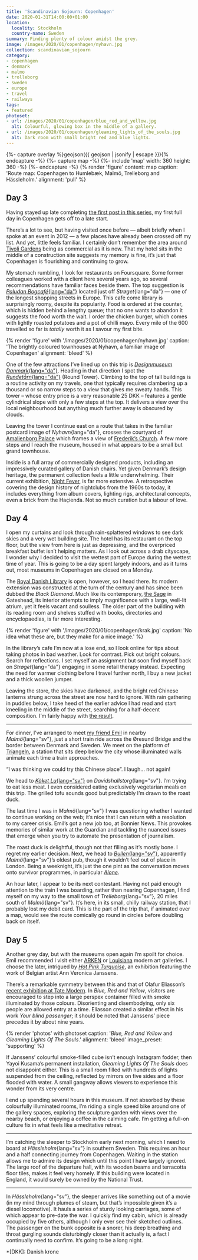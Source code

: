 ```yaml
---
title: 'Scandinavian Sojourn: Copenhagen'
date: 2020-01-31T14:00:00+01:00
location:
  locality: Stockholm
  country-name: Sweden
summary: Finding plenty of colour amidst the grey.
image: /images/2020/01/copenhagen/nyhavn.jpg
collection: scandinavian_sojourn
category:
- copenhagen
- denmark
- malmo
- trolleborg
- sweden
- europe
- travel
- railways
tags:
- featured
photoset:
- url: /images/2020/01/copenhagen/blue_red_and_yellow.jpg
  alt: Colourful, glowing box in the middle of a gallery.
- url: /images/2020/01/copenhagen/gleaming_lights_of_the_souls.jpg
  alt: Dark room with small bright red and blue lights.
---
```

{%- capture overlay %}geojson({{ geojson | jsonify | escape }}){% endcapture -%}
{%- capture map -%}
{%- include 'map'
  width: 360
  height: 360
-%}
{%- endcapture -%}
{% render 'figure'
  content: map
  caption: 'Route map: Copenhagen to Humlebæk, Malmö, Trelleborg and Hässleholm.'
  alignment: 'pull'
%}

## Day 3

Having stayed up late completing [the first post in this series][1], my first full day in Copenhagen gets off to a late start.

There’s a lot to see, but having visited once before — albeit briefly when I spoke at an event in 2012 — a few places have already been crossed off my list. And yet, little feels familiar. I certainly don’t remember the area around [Tivoli Gardens][2] being as commercial as it is now. That my hotel sits in the middle of a construction site suggests my memory is fine, it’s just that Copenhagen is flourishing and continuing to grow.

My stomach rumbling, I look for restaurants on Foursquare. Some former colleagues worked with a client here several years ago, so several recommendations have familiar faces beside them. The top suggestion is [*Paludan Bogcafé*{lang="da"}][3] located just off *Strøget*{lang="da"} — one of the longest shopping streets in Europe. This cafe come library is surprisingly roomy, despite its popularity. Food is ordered at the counter, which is hidden behind a lengthy queue; that no one wants to abandon it suggests the food worth the wait. I order the chicken burger, which comes with lightly roasted potatoes and a pot of chilli mayo. Every mile of the 600 travelled so far is *totally* worth it as I savour my first bite.

{% render 'figure' with '/images/2020/01/copenhagen/nyhavn.jpg'
  caption: 'The brightly coloured townhouses at Nyhavn, a familiar image of Copenhagen'
  alignment: 'bleed'
%}

One of the few attractions I’ve lined up on this trip is [*Designmuseum Danmark*{lang="da"}][4]. Heading in that direction I spot the [*Rundetårn*{lang="da"}][5] (Round Tower). Climbing to the top of tall buildings is a routine activity on my travels, one that typically requires clambering up a thousand or so narrow steps to a view that gives me sweaty hands. This tower – whose entry price is a very reasonable 25 DKK – features a gentle cylindrical slope with only a few steps at the top. It delivers a view over the local neighbourhood but anything much further away is obscured by clouds.

Leaving the tower I continue east on a route that takes in the familiar postcard image of *Nyhavn*{lang="da"}, crosses the courtyard of [Amalienborg Palace][6] which frames a view of [Frederik’s Church][7]. A few more steps and I reach the museum, housed in what appears to be a small but grand townhouse.

Inside is a full array of commercially designed products, including an impressively curated gallery of Danish chairs. Yet given Denmark’s design heritage, the permanent collection feels a little underwhelming. Their current exhibition, [Night Fever][8], is far more extensive. A retrospective covering the design history of nightclubs from the 1960s to today, it includes everything from album covers, lighting rigs, architectural concepts, even a brick from the Haçienda. Not so much curation but a labour of love.

## Day 4

I open my curtains and look through rain-splattered windows to see dark skies and a very wet building site. The hotel has its restaurant on the top floor, but the view from here is just as depressing, and the overpriced breakfast buffet isn’t helping matters. As I look out across a drab cityscape, I wonder why I decided to visit the wettest part of Europe during the wettest time of year. This is going to be a day spent largely indoors, and as it turns out, most museums in Copenhagen are closed on a Monday.

The [Royal Danish Library][9] is open, however, so I head there. Its modern extension was constructed at the turn of the century and has since been dubbed the *Black Diamond*. Much like its contemporary, [the Sage][10] in Gateshead, its interior attempts to imply magnificence with a large, well-lit atrium, yet it feels vacant and soulless. The older part of the building with its reading room and shelves stuffed with books, directories and encyclopaedias, is far more interesting.

{% render 'figure' with '/images/2020/01/copenhagen/krak.jpg'
  caption: 'No idea what these are, but they make for a nice image.'
%}

In the library’s cafe I’m now at a lose end, so I look online for tips about taking photos in bad weather. Look for contrast. Pick out bright colours. Search for reflections. I set myself an assignment but soon find myself back on *Strøget*{lang="da"} engaging in some retail therapy instead. Expecting the need for warmer clothing before I travel further north, I buy a new jacket and a thick woollen jumper.

Leaving the store, the skies have darkened, and the bright red Chinese lanterns strung across the street are now hard to ignore. With rain gathering in puddles below, I take heed of the earlier advice I had read and start kneeling in the middle of the street, searching for a half-decent composition. I’m fairly happy with [the result][11].

* * *

For dinner, I’ve arranged to meet [my friend Emil][12] in nearby *Malmö*{lang="sv"}, just a short train ride across the Øresund Bridge and the border between Denmark and Sweden. We meet on the platform of [Triangeln][13], a station that sits deep below the city whose illuminated walls animate each time a train approaches.

“I was thinking we could try this Chinese place”. I laugh… not again!

We head to [*Köket Lu*{lang="sv"}][14] on *Davidshallstorg*{lang="sv"}. I’m trying to eat less meat. I even considered eating exclusively vegetarian meals on this trip. The grilled tofu sounds good but predictably I’m drawn to the roast duck.

The last time I was in *Malmö*{lang="sv"} I was questioning whether I wanted to continue working on the web; it’s nice that I can return with a resolution to my career crisis. Emil’s got a new job too, at Bonnier News. This provokes memories of similar work at the Guardian and tackling the nuanced issues that emerge when you try to automate the presentation of journalism.

The roast duck is delightful, though not that filling as it’s mostly bone. I regret my earlier decision. Next, we head to [*Bullen*{lang="sv"}][15], apparently *Malmö*{lang="sv"}’s oldest pub, though it wouldn’t feel out of place in London. Being a weeknight, it’s just the one pint as the conversation moves onto survivor programmes, in particular [<cite>Alone</cite>][16].

An hour later, I appear to be its next contestant. Having not paid enough attention to the train I was boarding, rather than nearing Copenhagen, I find myself on my way to the small town of *Trelleborg*{lang="sv"}, 20 miles south of *Malmö*{lang="sv"}. It’s here, in its small, chilly railway station, that I probably lost my debit card. This is the part of the trip that, if animated over a map, would see the route comically go round in circles before doubling back on itself.

## Day 5

Another grey day, but with the museums open again I’m spoilt for choice. Emil recommended I visit either [ARKEN][17] or [Louisiana][18] modern art galleries. I choose the later, intrigued by [<cite>Hot Pink Turquoise</cite>][19], an exhibition featuring the work of Belgian artist Ann Veronica Janssens.

There’s a remarkable symmetry between this and that of Olafur Eliasson’s [recent exhibition at Tate Modern][20]. In <cite>Blue, Red and Yellow</cite>, visitors are encouraged to step into a large perspex container filled with smoke illuminated by those colours. Disorienting and disembodying, only six people are allowed entry at a time. Eliasson created a similar effect in his work <cite>Your blind passenger</cite>; it should be noted that Janssens’ piece precedes it by about nine years.

{% render 'photos' with photoset
  caption: '<cite>Blue, Red and Yellow</cite> and <cite>Gleaming Lights Of The Souls</cite>.'
  alignment: 'bleed'
  image_preset: 'supporting'
%}

If Janssens’ colourful smoke-filled cube isn’t enough Instagram fodder, then Yayoi Kusama’s permanent installation, <cite>Gleaming Lights Of The Souls</cite> does not disappoint either. This is a small room filled with hundreds of lights suspended from the ceiling, reflected by mirrors on five sides and a floor flooded with water. A small gangway allows viewers to experience this wonder from its very centre.

I end up spending several hours in this museum. If not absorbed by these colourfully illuminated rooms, I’m riding a single speed bike around one of the gallery spaces, exploring the sculpture garden with views over the nearby beach, or enjoying a coffee in the calming cafe. I’m getting a full-on culture fix in what feels like a meditative retreat.

* * *

I’m catching the sleeper to Stockholm early next morning, which I need to board at *Hässleholm*{lang="sv"} in southern Sweden. This requires an hour and a half connecting journey from Copenhagen. Waiting in the station allows me to admire its design which until this point I have largely ignored. The large roof of the departure hall, with its wooden beams and terracotta floor tiles, makes it feel very homely. If this building were located in England, it would surely be owned by the National Trust.

* * *

In *Hässleholm*{lang="sv"}, the sleeper arrives like something out of a movie (in my mind through plumes of steam, but that’s impossible given it’s a diesel locomotive). It hauls a series of sturdy looking carriages, some of which appear to pre-date the war. I quickly find my cabin, which is already occupied by five others, although I only ever see their sketched outlines. The passenger on the bunk opposite is a snorer, his deep breathing and throat gurgling sounds disturbingly closer than it actually is, a fact I continually need to confirm. It’s going to be a long night.

[1]: /2020/01/brighton_to_copenhagen
[2]: https://en.wikipedia.org/wiki/Tivoli_(Copenhagen)
[3]: https://paludan-cafe.dk
[4]: https://designmuseum.dk
[5]: https://rundetaarn.dk
[6]: https://en.wikipedia.org/wiki/Amalienborg
[7]: https://en.wikipedia.org/wiki/Frederik%27s_Church
[8]: https://designmuseum.dk/en/exhibition/night-fever/
[9]: https://en.wikipedia.org/wiki/Royal_Library,_Denmark
[10]: https://en.wikipedia.org/wiki/Sage_Gateshead
[11]: /photos/1580141388
[12]: https://thatemil.com
[13]: https://en.wikipedia.org/wiki/Triangeln_station
[14]: https://koket.lu
[15]: http://www.bullen.nu
[16]: https://en.wikipedia.org/wiki/Alone_(TV_series)
[17]: https://uk.arken.dk
[18]: https://www.louisiana.dk/en
[19]: https://www.louisiana.dk/en/exhibition/hot-pink-turquoise
[20]: https://www.tate.org.uk/whats-on/tate-modern/exhibition/olafur-eliasson

*[DKK]: Danish krone
